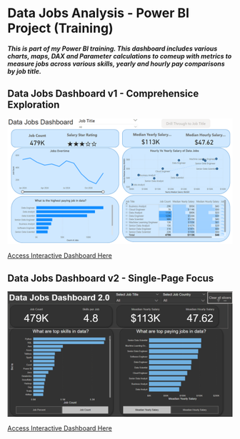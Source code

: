 # Data Jobs Analysis - Power BI Project (Training)

##### This is part of my Power BI training. This dashboard includes various charts, maps, DAX and Parameter calculations to comeup with metrics to measure jobs across various skills, yearly and hourly pay comparisons by job title.

## Data Jobs Dashboard v1 - Comprehensice Exploration

![Data Jobs DB GIF](/DataJobs_v1/Project1_Page1.png)

[Access Interactive Dashboard Here](https://app.powerbi.com/groups/me/reports/cae6983f-bf06-4de6-86c2-f72593b6bb01/12a30542af77bbd2500b?experience=power-bi)

## Data Jobs Dashboard v2 - Single-Page Focus

![Data Jobs DB GIF](/Project2_Page1.png)

[Access Interactive Dashboard Here](https://app.powerbi.com/groups/me/reports/a33bb198-e455-4d71-903b-337687e764de/8d290e87df260564f9bb?experience=power-bi)